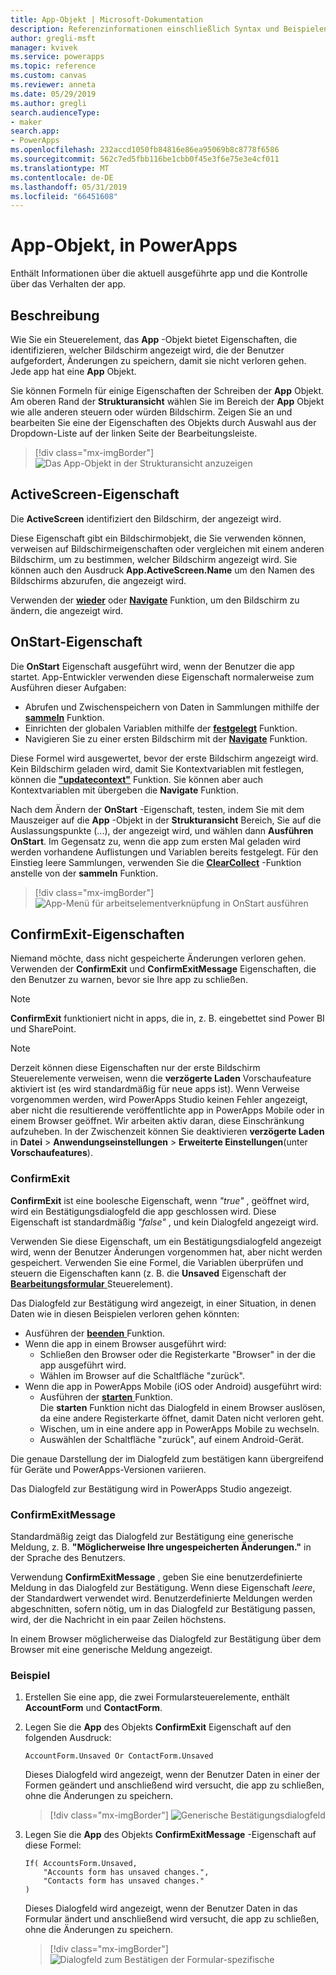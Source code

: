 ```yaml
---
title: App-Objekt | Microsoft-Dokumentation
description: Referenzinformationen einschließlich Syntax und Beispielen, für das App-Objekt in PowerApps
author: gregli-msft
manager: kvivek
ms.service: powerapps
ms.topic: reference
ms.custom: canvas
ms.reviewer: anneta
ms.date: 05/29/2019
ms.author: gregli
search.audienceType:
- maker
search.app:
- PowerApps
ms.openlocfilehash: 232accd1050fb84816e86ea95069b8c8778f6586
ms.sourcegitcommit: 562c7ed5fbb116be1cbb0f45e3f6e75e3e4cf011
ms.translationtype: MT
ms.contentlocale: de-DE
ms.lasthandoff: 05/31/2019
ms.locfileid: "66451608"
---
```

# <a name="app-object-in-powerapps"></a>App-Objekt, in PowerApps

Enthält Informationen über die aktuell ausgeführte app und die Kontrolle über das Verhalten der app.

## <a name="description"></a>Beschreibung

Wie Sie ein Steuerelement, das **App** -Objekt bietet Eigenschaften, die identifizieren, welcher Bildschirm angezeigt wird, die der Benutzer aufgefordert, Änderungen zu speichern, damit sie nicht verloren gehen. Jede app hat eine **App** Objekt.

Sie können Formeln für einige Eigenschaften der Schreiben der **App** Objekt. Am oberen Rand der **Strukturansicht** wählen Sie im Bereich der **App** Objekt wie alle anderen steuern oder würden Bildschirm. Zeigen Sie an und bearbeiten Sie eine der Eigenschaften des Objekts durch Auswahl aus der Dropdown-Liste auf der linken Seite der Bearbeitungsleiste.

> [!div class="mx-imgBorder"]
> ![Das App-Objekt in der Strukturansicht anzuzeigen](media/object-app/appobject.png)

## <a name="activescreen-property"></a>ActiveScreen-Eigenschaft

Die **ActiveScreen** identifiziert den Bildschirm, der angezeigt wird.

Diese Eigenschaft gibt ein Bildschirmobjekt, die Sie verwenden können, verweisen auf Bildschirmeigenschaften oder vergleichen mit einem anderen Bildschirm, um zu bestimmen, welcher Bildschirm angezeigt wird. Sie können auch den Ausdruck **App.ActiveScreen.Name** um den Namen des Bildschirms abzurufen, die angezeigt wird.

Verwenden der **[wieder](function-navigate.md)** oder **[Navigate](function-navigate.md)** Funktion, um den Bildschirm zu ändern, die angezeigt wird.

## <a name="onstart-property"></a>OnStart-Eigenschaft

Die **OnStart** Eigenschaft ausgeführt wird, wenn der Benutzer die app startet. App-Entwickler verwenden diese Eigenschaft normalerweise zum Ausführen dieser Aufgaben:

- Abrufen und Zwischenspeichern von Daten in Sammlungen mithilfe der **[sammeln](function-clear-collect-clearcollect.md)** Funktion.
- Einrichten der globalen Variablen mithilfe der **[festgelegt](function-set.md)** Funktion.
- Navigieren Sie zu einer ersten Bildschirm mit der **[Navigate](function-navigate.md)** Funktion.

Diese Formel wird ausgewertet, bevor der erste Bildschirm angezeigt wird. Kein Bildschirm geladen wird, damit Sie Kontextvariablen mit festlegen, können die **["updatecontext"](function-updatecontext.md)** Funktion. Sie können aber auch Kontextvariablen mit übergeben die **Navigate** Funktion.

Nach dem Ändern der **OnStart** -Eigenschaft, testen, indem Sie mit dem Mauszeiger auf die **App** -Objekt in der **Strukturansicht** Bereich, Sie auf die Auslassungspunkte (...), der angezeigt wird, und wählen dann **Ausführen OnStart**. Im Gegensatz zu, wenn die app zum ersten Mal geladen wird werden vorhandene Auflistungen und Variablen bereits festgelegt. Für den Einstieg leere Sammlungen, verwenden Sie die **[ClearCollect](function-clear-collect-clearcollect.md)** -Funktion anstelle von der **sammeln** Funktion.

> [!div class="mx-imgBorder"]
> ![App-Menü für arbeitselementverknüpfung in OnStart ausführen](media/object-app/appobject-runonstart.png)

## <a name="confirmexit-properties"></a>ConfirmExit-Eigenschaften

Niemand möchte, dass nicht gespeicherte Änderungen verloren gehen. Verwenden der **ConfirmExit** und **ConfirmExitMessage** Eigenschaften, die den Benutzer zu warnen, bevor sie Ihre app zu schließen.

> [!NOTE]
> **ConfirmExit** funktioniert nicht in apps, die in, z. B. eingebettet sind Power BI und SharePoint.

> [!NOTE]
> Derzeit können diese Eigenschaften nur der erste Bildschirm Steuerelemente verweisen, wenn die **verzögerte Laden** Vorschaufeature aktiviert ist (es wird standardmäßig für neue apps ist). Wenn Verweise vorgenommen werden, wird PowerApps Studio keinen Fehler angezeigt, aber nicht die resultierende veröffentlichte app in PowerApps Mobile oder in einem Browser geöffnet. Wir arbeiten aktiv daran, diese Einschränkung aufzuheben. In der Zwischenzeit können Sie deaktivieren **verzögerte Laden** in **Datei** > **Anwendungseinstellungen** > **Erweiterte Einstellungen**(unter **Vorschaufeatures**).

### <a name="confirmexit"></a>ConfirmExit

**ConfirmExit** ist eine boolesche Eigenschaft, wenn *"true"* , geöffnet wird, wird ein Bestätigungsdialogfeld die app geschlossen wird. Diese Eigenschaft ist standardmäßig *"false"* , und kein Dialogfeld angezeigt wird.

Verwenden Sie diese Eigenschaft, um ein Bestätigungsdialogfeld angezeigt wird, wenn der Benutzer Änderungen vorgenommen hat, aber nicht werden gespeichert. Verwenden Sie eine Formel, die Variablen überprüfen und steuern die Eigenschaften kann (z. B. die **Unsaved** Eigenschaft der [ **Bearbeitungsformular** ](../controls/control-form-detail.md) Steuerelement).

Das Dialogfeld zur Bestätigung wird angezeigt, in einer Situation, in denen Daten wie in diesen Beispielen verloren gehen könnten:

- Ausführen der [ **beenden** ](function-exit.md) Funktion.
- Wenn die app in einem Browser ausgeführt wird:
  - Schließen den Browser oder die Registerkarte "Browser" in der die app ausgeführt wird.
  - Wählen im Browser auf die Schaltfläche "zurück".
- Wenn die app in PowerApps Mobile (iOS oder Android) ausgeführt wird:
  - Ausführen der [ **starten** ](function-param.md) Funktion.<br>Die **starten** Funktion nicht das Dialogfeld in einem Browser auslösen, da eine andere Registerkarte öffnet, damit Daten nicht verloren geht.
  - Wischen, um in eine andere app in PowerApps Mobile zu wechseln.
  - Auswählen der Schaltfläche "zurück", auf einem Android-Gerät.

Die genaue Darstellung der im Dialogfeld zum bestätigen kann übergreifend für Geräte und PowerApps-Versionen variieren.

Das Dialogfeld zur Bestätigung wird in PowerApps Studio angezeigt.

### <a name="confirmexitmessage"></a>ConfirmExitMessage

Standardmäßig zeigt das Dialogfeld zur Bestätigung eine generische Meldung, z. B. **"Möglicherweise Ihre ungespeicherten Änderungen."** in der Sprache des Benutzers.

Verwendung **ConfirmExitMessage** , geben Sie eine benutzerdefinierte Meldung in das Dialogfeld zur Bestätigung. Wenn diese Eigenschaft *leere*, der Standardwert verwendet wird. Benutzerdefinierte Meldungen werden abgeschnitten, sofern nötig, um in das Dialogfeld zur Bestätigung passen, wird, der die Nachricht in ein paar Zeilen höchstens.

In einem Browser möglicherweise das Dialogfeld zur Bestätigung über dem Browser mit eine generische Meldung angezeigt.

### <a name="example"></a>Beispiel

1. Erstellen Sie eine app, die zwei Formularsteuerelemente, enthält **AccountForm** und **ContactForm**.

1. Legen Sie die **App** des Objekts **ConfirmExit** Eigenschaft auf den folgenden Ausdruck:

    ```powerapps-dot
    AccountForm.Unsaved Or ContactForm.Unsaved
    ```

    Dieses Dialogfeld wird angezeigt, wenn der Benutzer Daten in einer der Formen geändert und anschließend wird versucht, die app zu schließen, ohne die Änderungen zu speichern.

    > [!div class="mx-imgBorder"]
    > ![Generische Bestätigungsdialogfeld](media/object-app/confirm-native.png)

1. Legen Sie die **App** des Objekts **ConfirmExitMessage** -Eigenschaft auf diese Formel:

    ```powerapps-dot
    If( AccountsForm.Unsaved,
        "Accounts form has unsaved changes.",
        "Contacts form has unsaved changes."
    )
    ```

    Dieses Dialogfeld wird angezeigt, wenn der Benutzer Daten in das Formular ändert und anschließend wird versucht, die app zu schließen, ohne die Änderungen zu speichern.

    > [!div class="mx-imgBorder"]
    > ![Dialogfeld zum Bestätigen der Formular-spezifische](media/object-app/confirm-native-custom.png)
